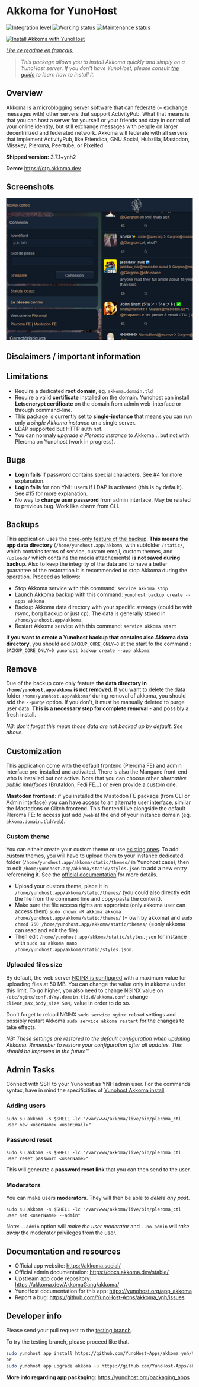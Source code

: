 <!--
N.B.: This README was automatically generated by https://github.com/YunoHost/apps/tree/master/tools/README-generator
It shall NOT be edited by hand.
-->

# Akkoma for YunoHost

[![Integration level](https://dash.yunohost.org/integration/akkoma.svg)](https://dash.yunohost.org/appci/app/akkoma) ![Working status](https://ci-apps.yunohost.org/ci/badges/akkoma.status.svg) ![Maintenance status](https://ci-apps.yunohost.org/ci/badges/akkoma.maintain.svg)

[![Install Akkoma with YunoHost](https://install-app.yunohost.org/install-with-yunohost.svg)](https://install-app.yunohost.org/?app=akkoma)

*[Lire ce readme en français.](./README_fr.md)*

> *This package allows you to install Akkoma quickly and simply on a YunoHost server.
If you don't have YunoHost, please consult [the guide](https://yunohost.org/#/install) to learn how to install it.*

## Overview

Akkoma is a microblogging server software that can federate (= exchange messages with) other servers that support ActivityPub. What that means is that you can host a server for yourself or your friends and stay in control of your online identity, but still exchange messages with people on larger decentrilized and federated network. Akkoma will federate with all servers that implement ActivityPub, like Friendica, GNU Social, Hubzilla, Mastodon, Misskey, Pleroma, Peertube, or Pixelfed.


**Shipped version:** 3.7.1~ynh2

**Demo:** https://otp.akkoma.dev

## Screenshots

![Screenshot of Akkoma](./doc/screenshots/screenshot1.png)

## Disclaimers / important information

## Limitations

- Require a dedicated **root domain**, eg. `akkoma.domain.tld`
- Require a valid **certificate** installed on the domain. Yunohost can install **Letsencrypt certificate** on the domain from admin web-interface or through command-line.
- This package is currently set to **single-instance** that means you can run only a _single Akkoma instance_ on a single server.
- LDAP supported but HTTP auth not.
- You can normaly _upgrade a Pleroma instance_ to Akkoma... but not with Pleroma on Yunohost (work in progress).

## Bugs

- **Login fails** if password contains special characters. See [#4](https://github.com/YunoHost-Apps/akkoma_ynh/issues/4) for more explanation.
- **Login fails** for non YNH users if LDAP is activated (this is by default). See [#15](https://github.com/YunoHost-Apps/akkoma_ynh/issues/15) for more explanation.
- No way to **change user password** from admin interface. May be related to previous bug. Work like charm from CLI.

## Backups

This application uses the [core-only feature of the backup](https://yunohost.org/en/backup/include_exclude_files#do-not-backup-large-amoun). **This means the app data directory** (`/home/yunohost.app/akkoma`, with subfolder `/static/`, which contains terms of service, custom emoji, custom themes, and `/uploads/` which contains the media attachements) **is not saved during backup**.
Also to keep the integrity of the data and to have a better guarantee of the restoration it is recommended to stop Akkoma during the operation. Proceed as follows:
- Stop Akkoma service with this command: `service akkoma stop`
- Launch Akkoma backup with this command: `yunohost backup create --apps akkoma`
- Backup Akkoma data directory with your specific strategy (could be with rsync, borg backup or just cp). The data is generally stored in `/home/yunohost.app/akkoma`.
- Restart Akkoma service with this command: `service akkoma start`

**If you want to create a Yunohost backup that contains also Akkoma data directory**, you should add `BACKUP_CORE_ONLY=0` at the start fo the command : `BACKUP_CORE_ONLY=0 yunohost backup create --app akkoma`.

## Remove

Due of the backup core only feature **the data directory in `/home/yunohost.app/akkoma` is not removed**. 
If you want to delete the data folder `/home/yunohost.app/akkoma/` during removal of akkoma, you should add the `--purge` option. If you don't, it must be manually deleted to purge user data.
**This is a necessary step for complete removal** - and possibly a fresh install.

*NB: don't forget this mean those data are* not *backed up by default. See above.*

## Customization

This application come with the default frontend (Pleroma FE) and admin interface pre-installed and activated. There is also the Mangane front-end who is installed but not active. Note that you can choose other _alternative public interfaces_  (Brutaldon, Fedi FE...) or even provide a custom one.

**Mastodon frontend:** if you installed the Mastodon FE package (from CLI or Admin interface) you can have access to an alternate user interface, similar the Mastodons or Glitch frontend. This frontend live alongside the default Pleroma FE: to access just add `/web` at the end of your instance domain (eg. `akkoma.domain.tld/web`).

### Custom theme

You can eitheir create your custom theme or use [existing ones](https://docs.akkoma.dev/stable/configuration/howto_theming_your_instance/#get-an-existing-theme).
To add custom themes, you will have to upload them to your instance dedicated folder (`/home/yunohost.app/akkoma/static/themes/` in Yunohost case), then to edit `/home/yunohost.app/akkoma/static/styles.json` to add a new entry referencing it. See the [official documentation](https://docs.akkoma.dev/stable/configuration/howto_theming_your_instance/#adding-the-custom-theme-to-the-instance) for more details.
- Upload your custom theme, place it in `/home/yunohost.app/akkoma/static/themes/` (you could also directly edit the file from the command line and copy-paste the content).
- Make sure the file access rights are approriate (only akkoma user can access them) `sudo chown -R akkoma:akkoma /home/yunohost.app/akkoma/static/themes/` (= own by akkoma) and `sudo chmod 750 /home/yunohost.app/akkoma/static/themes/` (=only akkoma can read and edit the file).
- Then edit `/home/yunohost.app/akkoma/static/styles.json` for instance with `sudo su akkoma nano /home/yunohost.app/akkoma/static/styles.json`.

### Uploaded files size
By default, the web server [NGINX is configured](https://github.com/YunoHost-Apps/akkoma_ynh/blob/testing/conf/nginx.conf#L12) with a maximum value for uploading files at 50 MB. You can change the value only in akkoma under this limit. To go higher, you also need to change NGINX value on `/etc/nginx/conf.d/my.domain.tld.d/akkoma.conf` : change `client_max_body_size 50M;` value in order to do so.

Don't forget to reload NGINX `sudo service nginx reload` settings and possibly restart Akkoma `sudo service akkoma restart` for the changes to take effects.

*NB: These settings are restored to the default configuration when updating Akkoma. Remember to restore your configuration after all updates. This should be improved in the future:tm:*


## Admin Tasks

Connect with SSH to your Yunohost as YNH admin user. 
For the commands syntax, have in mind the specificities of [Yunohost Akkoma install](./yunohost.md).

### Adding users

```
sudo su akkoma -s $SHELL -lc "/var/www/akkoma/live/bin/pleroma_ctl user new <userName> <userEmail>"
```

### Password reset

```
sudo su akkoma -s $SHELL -lc "/var/www/akkoma/live/bin/pleroma_ctl user reset_password <userName>"
```

This will generate a **password reset link** that you can then send to the user.

### Moderators

You can make users **moderators**. They will then be able to _delete any post_.


```
sudo su akkoma -s $SHELL -lc "/var/www/akkoma/live/bin/pleroma_ctl user set <userName> --admin"
```

Note: `--admin` option will _make the user moderator_ and `--no-admin` will _take away_ the moderator privileges from the user.

## Documentation and resources

* Official app website: <https://akkoma.social/>
* Official admin documentation: <https://docs.akkoma.dev/stable/>
* Upstream app code repository: <https://akkoma.dev/AkkomaGang/akkoma/>
* YunoHost documentation for this app: <https://yunohost.org/app_akkoma>
* Report a bug: <https://github.com/YunoHost-Apps/akkoma_ynh/issues>

## Developer info

Please send your pull request to the [testing branch](https://github.com/YunoHost-Apps/akkoma_ynh/tree/testing).

To try the testing branch, please proceed like that.

``` bash
sudo yunohost app install https://github.com/YunoHost-Apps/akkoma_ynh/tree/testing --debug
or
sudo yunohost app upgrade akkoma -u https://github.com/YunoHost-Apps/akkoma_ynh/tree/testing --debug
```

**More info regarding app packaging:** <https://yunohost.org/packaging_apps>
